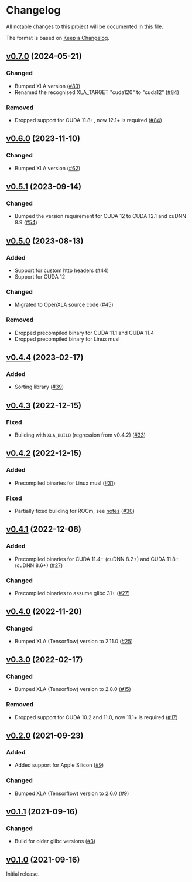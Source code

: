 # Changelog

All notable changes to this project will be documented in this file.

The format is based on [Keep a Changelog](https://keepachangelog.com/en/1.0.0/).

## [v0.7.0](https://github.com/elixir-nx/xla/tree/v0.7.0) (2024-05-21)

### Changed

* Bumped XLA version ([#83](https://github.com/elixir-nx/xla/pull/83))
* Renamed the recognised XLA_TARGET "cuda120" to "cuda12" ([#84](https://github.com/elixir-nx/xla/pull/84))

### Removed

* Dropped support for CUDA 11.8+, now 12.1+ is required ([#84](https://github.com/elixir-nx/xla/pull/84))

## [v0.6.0](https://github.com/elixir-nx/xla/tree/v0.6.0) (2023-11-10)

### Changed

* Bumped XLA version ([#62](https://github.com/elixir-nx/xla/pull/62))

## [v0.5.1](https://github.com/elixir-nx/xla/tree/v0.5.1) (2023-09-14)

### Changed

* Bumped the version requirement for CUDA 12 to CUDA 12.1 and cuDNN 8.9 ([#54](https://github.com/elixir-nx/xla/pull/54))

## [v0.5.0](https://github.com/elixir-nx/xla/tree/v0.5.0) (2023-08-13)

### Added

* Support for custom http headers ([#44](https://github.com/elixir-nx/xla/pull/44))
* Support for CUDA 12

### Changed

* Migrated to OpenXLA source code ([#45](https://github.com/elixir-nx/xla/pull/45))

### Removed

* Dropped precompiled binary for CUDA 11.1 and CUDA 11.4
* Dropped precompiled binary for Linux musl

## [v0.4.4](https://github.com/elixir-nx/xla/tree/v0.4.4) (2023-02-17)

### Added

* Sorting library ([#39](https://github.com/elixir-nx/xla/pull/39))

## [v0.4.3](https://github.com/elixir-nx/xla/tree/v0.4.3) (2022-12-15)

### Fixed

* Building with `XLA_BUILD` (regression from v0.4.2) ([#33](https://github.com/elixir-nx/xla/pull/33))

## [v0.4.2](https://github.com/elixir-nx/xla/tree/v0.4.2) (2022-12-15)

### Added

* Precompiled binaries for Linux musl ([#31](https://github.com/elixir-nx/xla/pull/31))

### Fixed

* Partially fixed building for ROCm, see [notes](https://github.com/elixir-nx/xla/blob/e0352a1769ecdb93f7c829f7f184fd2b81d6ad3f/README.md#notes-for-rocm) ([#30](https://github.com/elixir-nx/xla/pull/30))

## [v0.4.1](https://github.com/elixir-nx/xla/tree/v0.4.1) (2022-12-08)

### Added

* Precompiled binaries for CUDA 11.4+ (cuDNN 8.2+) and CUDA 11.8+ (cuDNN 8.6+) ([#27](https://github.com/elixir-nx/xla/pull/27))

### Changed

* Precompiled binaries to assume glibc 31+ ([#27](https://github.com/elixir-nx/xla/pull/27))

## [v0.4.0](https://github.com/elixir-nx/xla/tree/v0.4.0) (2022-11-20)

### Changed

* Bumped XLA (Tensorflow) version to 2.11.0 ([#25](https://github.com/elixir-nx/xla/pull/25))

## [v0.3.0](https://github.com/elixir-nx/xla/tree/v0.3.0) (2022-02-17)

### Changed

* Bumped XLA (Tensorflow) version to 2.8.0 ([#15](https://github.com/elixir-nx/xla/pull/15))

### Removed

* Dropped support for CUDA 10.2 and 11.0, now 11.1+ is required ([#17](https://github.com/elixir-nx/xla/pull/17))

## [v0.2.0](https://github.com/elixir-nx/xla/tree/v0.2.0) (2021-09-23)

### Added

* Added support for Apple Silicon ([#9](https://github.com/elixir-nx/xla/pull/9))

### Changed

* Bumped XLA (Tensorflow) version to 2.6.0 ([#9](https://github.com/elixir-nx/xla/pull/9))

## [v0.1.1](https://github.com/elixir-nx/xla/tree/v0.1.1) (2021-09-16)

### Changed

* Build for older glibc versions ([#3](https://github.com/elixir-nx/xla/pull/3))

## [v0.1.0](https://github.com/elixir-nx/xla/tree/v0.1.0) (2021-09-16)

Initial release.
